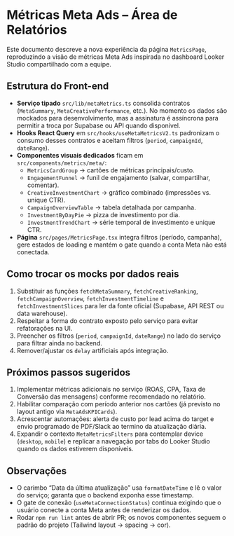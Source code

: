 # Métricas Meta Ads – Área de Relatórios

Este documento descreve a nova experiência da página `MetricsPage`, reproduzindo a visão de métricas Meta Ads inspirada no dashboard Looker Studio compartilhado com a equipe.

## Estrutura do Front-end

- **Serviço tipado** `src/lib/metaMetrics.ts` consolida contratos (`MetaSummary`, `MetaCreativePerformance`, etc.). No momento os dados são mockados para desenvolvimento, mas a assinatura é assíncrona para permitir a troca por Supabase ou API quando disponível.
- **Hooks React Query** em `src/hooks/useMetaMetricsV2.ts` padronizam o consumo desses contratos e aceitam filtros (`period`, `campaignId`, `dateRange`).
- **Componentes visuais dedicados** ficam em `src/components/metrics/meta/`:
  - `MetricsCardGroup` → cartões de métricas principais/custo.
  - `EngagementFunnel` → funil de engajamento (salvar, compartilhar, comentar).
  - `CreativeInvestmentChart` → gráfico combinado (impressões vs. unique CTR).
  - `CampaignOverviewTable` → tabela detalhada por campanha.
  - `InvestmentByDayPie` → pizza de investimento por dia.
  - `InvestmentTrendChart` → série temporal de investimento e unique CTR.
- **Página** `src/pages/MetricsPage.tsx` integra filtros (período, campanha), gere estados de loading e mantém o gate quando a conta Meta não está conectada.

## Como trocar os mocks por dados reais

1. Substituir as funções `fetchMetaSummary`, `fetchCreativeRanking`, `fetchCampaignOverview`, `fetchInvestmentTimeline` e `fetchInvestmentSlices` para ler da fonte oficial (Supabase, API REST ou data warehouse).
2. Respeitar a forma do contrato exposto pelo serviço para evitar refatorações na UI.
3. Preencher os filtros (`period`, `campaignId`, `dateRange`) no lado do serviço para filtrar ainda no backend.
4. Remover/ajustar os `delay` artificiais após integração.

## Próximos passos sugeridos

1. Implementar métricas adicionais no serviço (ROAS, CPA, Taxa de Conversão das mensagens) conforme recomendado no relatório.
2. Habilitar comparação com período anterior nos cartões (já previsto no layout antigo via `MetaAdsKPICards`).
3. Acrescentar automações: alerta de custo por lead acima do target e envio programado de PDF/Slack ao termino da atualização diária.
4. Expandir o contexto `MetaMetricsFilters` para contemplar device (`desktop`, `mobile`) e replicar a navegação por tabs do Looker Studio quando os dados estiverem disponíveis.

## Observações

- O carimbo “Data da última atualização” usa `formatDateTime` e lê o valor do serviço; garanta que o backend exponha esse timestamp.
- O gate de conexão (`useMetaConnectionStatus`) continua exigindo que o usuário conecte a conta Meta antes de renderizar os dados.
- Rodar `npm run lint` antes de abrir PR; os novos componentes seguem o padrão do projeto (Tailwind layout → spacing → cor).
